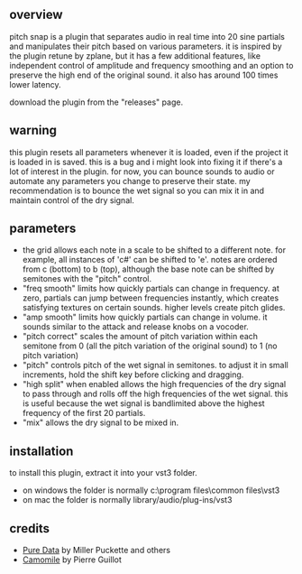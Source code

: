 ## overview

pitch snap is a plugin that separates audio in real time into 20 sine partials and manipulates their pitch based on various parameters. it is inspired by the plugin retune by zplane, but it has a few additional features, like independent control of amplitude and frequency smoothing and an option to preserve the high end of the original sound. it also has around 100 times lower latency.

download the plugin from the "releases" page.

## warning

this plugin resets all parameters whenever it is loaded, even if the project it is loaded in is saved. this is a bug and i might look into fixing it if there's a lot of interest in the plugin. for now, you can bounce sounds to audio or automate any parameters you change to preserve their state. my recommendation is to bounce the wet signal so you can mix it in and maintain control of the dry signal.

## parameters

- the grid allows each note in a scale to be shifted to a different note. for example, all instances of 'c#' can be shifted to 'e'. notes are ordered from c (bottom) to b (top), although the base note can be shifted by semitones with the "pitch" control.
- "freq smooth" limits how quickly partials can change in frequency. at zero, partials can jump between frequencies instantly, which creates satisfying textures on certain sounds. higher levels create pitch glides. 
- "amp smooth" limits how quickly partials can change in volume. it sounds similar to the attack and release knobs on a vocoder.
- "pitch correct" scales the amount of pitch variation within each semitone from 0 (all the pitch variation of the original sound) to 1 (no pitch variation)
- "pitch" controls pitch of the wet signal in semitones. to adjust it in small increments, hold the shift key before clicking and dragging.
- "high split" when enabled allows the high frequencies of the dry signal to pass through and rolls off the high frequencies of the wet signal. this is useful because the wet signal is bandlimited above the highest frequency of the first 20 partials.
- "mix" allows the dry signal to be mixed in.

## installation

to install this plugin, extract it into your vst3 folder.
- on windows the folder is normally c:\program files\common files\vst3
- on mac the folder is normally library/audio/plug-ins/vst3

## credits

- [Pure Data](https://puredata.info/) by Miller Puckette and others
- [Camomile](https://github.com/pierreguillot/Camomile) by Pierre Guillot
